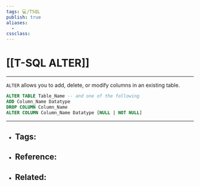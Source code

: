 ```yaml
---
tags: 💻️/TSQL 
publish: true
aliases:
  - 
cssclass: 
---
```


# [[T-SQL ALTER]]

---

`ALTER` allows you to add, delete, or modify columns in an existing table.

```sql
ALTER TABLE Table_Name -- and one of the following
ADD Column_Name Datatype
DROP COLUMN Column_Name
ALTER COLUMN Column_Name Datatype [NULL | NOT NULL]
```

---

- Tags: 
	- 
- Reference:
	- 
- Related:
	- 
